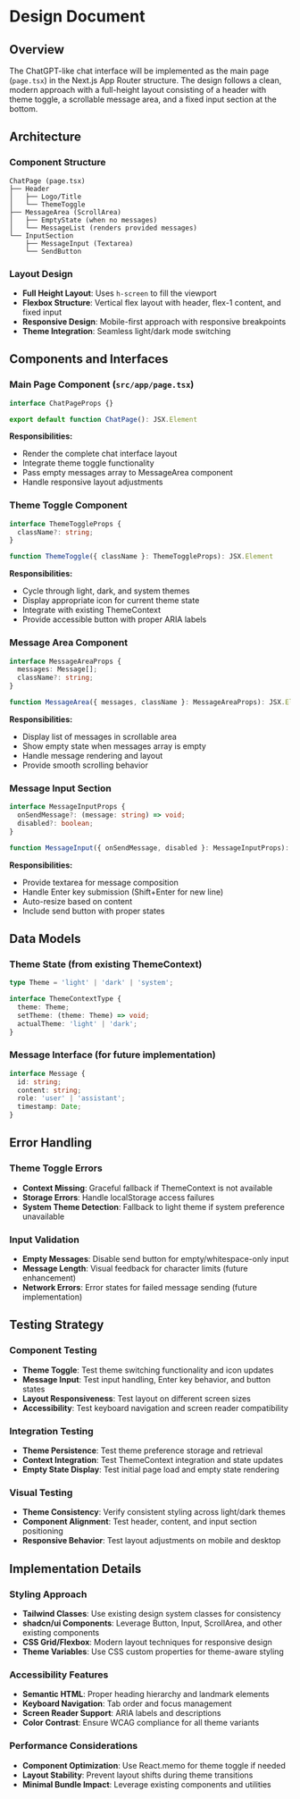 # Design Document

## Overview

The ChatGPT-like chat interface will be implemented as the main page (`page.tsx`) in the Next.js App Router structure. The design follows a clean, modern approach with a full-height layout consisting of a header with theme toggle, a scrollable message area, and a fixed input section at the bottom.

## Architecture

### Component Structure
```
ChatPage (page.tsx)
├── Header
│   ├── Logo/Title
│   └── ThemeToggle
├── MessageArea (ScrollArea)
│   ├── EmptyState (when no messages)
│   └── MessageList (renders provided messages)
└── InputSection
    ├── MessageInput (Textarea)
    └── SendButton
```

### Layout Design
- **Full Height Layout**: Uses `h-screen` to fill the viewport
- **Flexbox Structure**: Vertical flex layout with header, flex-1 content, and fixed input
- **Responsive Design**: Mobile-first approach with responsive breakpoints
- **Theme Integration**: Seamless light/dark mode switching

## Components and Interfaces

### Main Page Component (`src/app/page.tsx`)
```typescript
interface ChatPageProps {}

export default function ChatPage(): JSX.Element
```

**Responsibilities:**
- Render the complete chat interface layout
- Integrate theme toggle functionality
- Pass empty messages array to MessageArea component
- Handle responsive layout adjustments

### Theme Toggle Component
```typescript
interface ThemeToggleProps {
  className?: string;
}

function ThemeToggle({ className }: ThemeToggleProps): JSX.Element
```

**Responsibilities:**
- Cycle through light, dark, and system themes
- Display appropriate icon for current theme state
- Integrate with existing ThemeContext
- Provide accessible button with proper ARIA labels

### Message Area Component
```typescript
interface MessageAreaProps {
  messages: Message[];
  className?: string;
}

function MessageArea({ messages, className }: MessageAreaProps): JSX.Element
```

**Responsibilities:**
- Display list of messages in scrollable area
- Show empty state when messages array is empty
- Handle message rendering and layout
- Provide smooth scrolling behavior

### Message Input Section
```typescript
interface MessageInputProps {
  onSendMessage?: (message: string) => void;
  disabled?: boolean;
}

function MessageInput({ onSendMessage, disabled }: MessageInputProps): JSX.Element
```

**Responsibilities:**
- Provide textarea for message composition
- Handle Enter key submission (Shift+Enter for new line)
- Auto-resize based on content
- Include send button with proper states

## Data Models

### Theme State (from existing ThemeContext)
```typescript
type Theme = 'light' | 'dark' | 'system';

interface ThemeContextType {
  theme: Theme;
  setTheme: (theme: Theme) => void;
  actualTheme: 'light' | 'dark';
}
```

### Message Interface (for future implementation)
```typescript
interface Message {
  id: string;
  content: string;
  role: 'user' | 'assistant';
  timestamp: Date;
}
```

## Error Handling

### Theme Toggle Errors
- **Context Missing**: Graceful fallback if ThemeContext is not available
- **Storage Errors**: Handle localStorage access failures
- **System Theme Detection**: Fallback to light theme if system preference unavailable

### Input Validation
- **Empty Messages**: Disable send button for empty/whitespace-only input
- **Message Length**: Visual feedback for character limits (future enhancement)
- **Network Errors**: Error states for failed message sending (future implementation)

## Testing Strategy

### Component Testing
- **Theme Toggle**: Test theme switching functionality and icon updates
- **Message Input**: Test input handling, Enter key behavior, and button states
- **Layout Responsiveness**: Test layout on different screen sizes
- **Accessibility**: Test keyboard navigation and screen reader compatibility

### Integration Testing
- **Theme Persistence**: Test theme preference storage and retrieval
- **Context Integration**: Test ThemeContext integration and state updates
- **Empty State Display**: Test initial page load and empty state rendering

### Visual Testing
- **Theme Consistency**: Verify consistent styling across light/dark themes
- **Component Alignment**: Test header, content, and input section positioning
- **Responsive Behavior**: Test layout adjustments on mobile and desktop

## Implementation Details

### Styling Approach
- **Tailwind Classes**: Use existing design system classes for consistency
- **shadcn/ui Components**: Leverage Button, Input, ScrollArea, and other existing components
- **CSS Grid/Flexbox**: Modern layout techniques for responsive design
- **Theme Variables**: Use CSS custom properties for theme-aware styling

### Accessibility Features
- **Semantic HTML**: Proper heading hierarchy and landmark elements
- **Keyboard Navigation**: Tab order and focus management
- **Screen Reader Support**: ARIA labels and descriptions
- **Color Contrast**: Ensure WCAG compliance for all theme variants

### Performance Considerations
- **Component Optimization**: Use React.memo for theme toggle if needed
- **Layout Stability**: Prevent layout shifts during theme transitions
- **Minimal Bundle Impact**: Leverage existing components and utilities